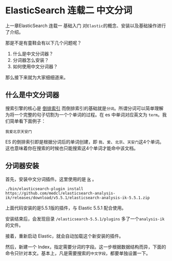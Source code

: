 # ElasticSearch 连载二 中文分词

上一章ElasticSearch 连载一 基础入门 对`Elastic`的概念、安装以及基础操作进行了介绍。

那是不是有童鞋会有以下几个问题呢？

1. 什么是中文分词器？
2. 分词器怎么安装？
3. 如何使用中文分词器？

那么接下来就为大家细细道来。

## 什么是中文分词器

搜索引擎的核心是 [倒排索引](https://www.elastic.co/guide/cn/elasticsearch/guide/current/inverted-index.html) 而倒排索引的基础就是`分词`。所谓分词可以简单理解为将一个完整的句子切割为一个个单词的过程。在 es 中单词对应英文为 `term`。我们简单看下面例子：

```
我爱北京天安门
```

ES 的倒排索引即是根据分词后的单词创建，即 `我`、`爱`、`北京`、`天安门`这4个单词。这也意味着你在搜索的时候也只能搜索这4个单词才能命中该文档。



## 分词器安装

首先，安装中文分词插件。这里使用的是 [ik](https://github.com/medcl/elasticsearch-analysis-ik/) 。

```shell
./bin/elasticsearch-plugin install https://github.com/medcl/elasticsearch-analysis-ik/releases/download/v5.5.1/elasticsearch-analysis-ik-5.5.1.zip
```

上面代码安装的是5.5.1版的插件，与 Elastic 5.5.1 配合使用。

安装结束后，会发现目录 `/elasticsearch-5.5.1/plugins` 多了一个`analysis-ik` 的文件。

接着，重新启动 Elastic，就会自动加载这个新安装的插件。

然后，新建一个 Index，指定需要分词的字段。这一步根据数据结构而异，下面的命令只针对本文。基本上，凡是需要搜索的`中文字段`，都要单独设置一下。

